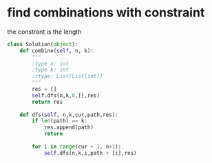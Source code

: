 # find combinations with constraint
the constrant is the length
```python
class Solution(object):
    def combine(self, n, k):
        """
        :type n: int
        :type k: int
        :rtype: List[List[int]]
        """
        res = []
        self.dfs(n,k,0,[],res)
        return res
    
    def dfs(self, n,k,cur,path,res):
        if len(path) == k:
            res.append(path)
            return
        
        for i in range(cur + 1, n+1):
            self.dfs(n,k,i,path + [i],res)
```